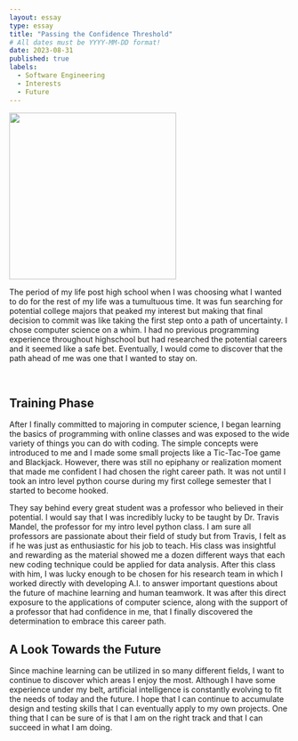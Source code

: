 ```yaml
---
layout: essay
type: essay
title: "Passing the Confidence Threshold"
# All dates must be YYYY-MM-DD format!
date: 2023-08-31
published: true
labels:
  - Software Engineering
  - Interests
  - Future
---
```


<img width="300px" class="rounded float-start pe-4" src="../img/javascript/softwarengineeringpic.jpg">

The period of my life post high school when I was choosing what I wanted to do for the rest of my life was a tumultuous time. It was fun searching for potential college majors that peaked my interest but making that final decision to commit was like taking the first step onto a path of uncertainty. I chose computer science on a whim. I had no previous programming experience throughout highschool but had researched the potential careers and it seemed like a safe bet. Eventually, I would come to discover that the path ahead of me was one that I wanted to stay on.

<br/>

## Training Phase

After I finally committed to majoring in computer science, I began learning the basics of programming with online classes and was exposed to the wide variety of things you can do with coding. The simple concepts were introduced to me and I made some small projects like a Tic-Tac-Toe game and Blackjack. However, there was still no epiphany or realization moment that made me confident I had chosen the right career path. It was not until I took an intro level python course during my first college semester that I started to become hooked.

They say behind every great student was a professor who believed in their potential. I would say that I was incredibly lucky to be taught by Dr. Travis Mandel, the professor for my intro level python class. I am sure all professors are passionate about their field of study but from Travis, I felt as if he was just as enthusiastic for his job to teach. His class was insightful and rewarding as the material showed me a dozen different ways that each new coding technique could be applied for data analysis. After this class with him, I was lucky enough to be chosen for his research team in which I worked directly with developing A.I. to answer important questions about the future of machine learning and human teamwork. It was after this direct exposure to the applications of computer science, along with the support of a professor that had confidence in me, that I finally discovered the determination to embrace this career path.

## A Look Towards the Future

Since machine learning can be utilized in so many different fields, I want to continue to discover which areas I enjoy the most. Although I have some experience under my belt, artificial intelligence is constantly evolving to fit the needs of today and the future. I hope that I can continue to accumulate design and testing skills that I can eventually apply to my own projects. One thing that I can be sure of is that I am on the right track and that I can succeed in what I am doing.
